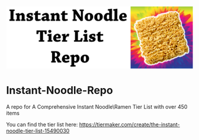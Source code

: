 ![](https://github.com/SteamWo1f/Instant-Noodle-Repo/blob/ca9fa2ab188470909a254f37eb77dd828d12d693/banner.png)
# Instant-Noodle-Repo
A repo for A Comprehensive Instant Noodle\Ramen Tier List with over 450 items

You can find the tier list here: https://tiermaker.com/create/the-instant-noodle-tier-list-15490030
